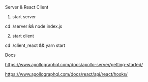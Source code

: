Server & React Client

1) start server

cd ./server && node index.js

2) start client 

cd ./client_react && yarn start




Docs

https://www.apollographql.com/docs/apollo-server/getting-started/

https://www.apollographql.com/docs/react/api/react/hooks/



